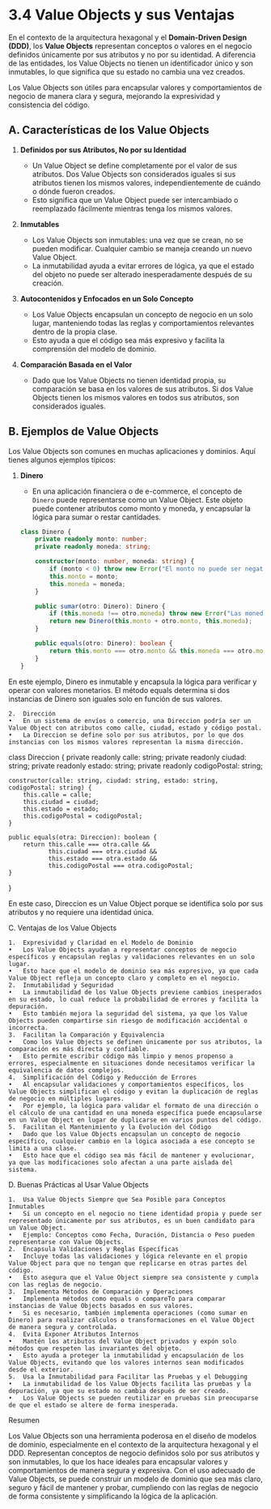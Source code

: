 # 3.4 Value Objects y sus Ventajas

En el contexto de la arquitectura hexagonal y el **Domain-Driven Design (DDD)**, los **Value Objects** representan conceptos o valores en el negocio definidos únicamente por sus atributos y no por su identidad. A diferencia de las entidades, los Value Objects no tienen un identificador único y son inmutables, lo que significa que su estado no cambia una vez creados.

Los Value Objects son útiles para encapsular valores y comportamientos de negocio de manera clara y segura, mejorando la expresividad y consistencia del código.

## A. Características de los Value Objects

1. **Definidos por sus Atributos, No por su Identidad**
   - Un Value Object se define completamente por el valor de sus atributos. Dos Value Objects son considerados iguales si sus atributos tienen los mismos valores, independientemente de cuándo o dónde fueron creados.
   - Esto significa que un Value Object puede ser intercambiado o reemplazado fácilmente mientras tenga los mismos valores.

2. **Inmutables**
   - Los Value Objects son inmutables: una vez que se crean, no se pueden modificar. Cualquier cambio se maneja creando un nuevo Value Object.
   - La inmutabilidad ayuda a evitar errores de lógica, ya que el estado del objeto no puede ser alterado inesperadamente después de su creación.

3. **Autocontenidos y Enfocados en un Solo Concepto**
   - Los Value Objects encapsulan un concepto de negocio en un solo lugar, manteniendo todas las reglas y comportamientos relevantes dentro de la propia clase.
   - Esto ayuda a que el código sea más expresivo y facilita la comprensión del modelo de dominio.

4. **Comparación Basada en el Valor**
   - Dado que los Value Objects no tienen identidad propia, su comparación se basa en los valores de sus atributos. Si dos Value Objects tienen los mismos valores en todos sus atributos, son considerados iguales.

## B. Ejemplos de Value Objects

Los Value Objects son comunes en muchas aplicaciones y dominios. Aquí tienes algunos ejemplos típicos:

1. **Dinero**
   - En una aplicación financiera o de e-commerce, el concepto de `Dinero` puede representarse como un Value Object. Este objeto puede contener atributos como monto y moneda, y encapsular la lógica para sumar o restar cantidades.

   ```typescript
   class Dinero {
       private readonly monto: number;
       private readonly moneda: string;

       constructor(monto: number, moneda: string) {
           if (monto < 0) throw new Error("El monto no puede ser negativo");
           this.monto = monto;
           this.moneda = moneda;
       }

       public sumar(otro: Dinero): Dinero {
           if (this.moneda !== otro.moneda) throw new Error("Las monedas deben coincidir");
           return new Dinero(this.monto + otro.monto, this.moneda);
       }

       public equals(otro: Dinero): boolean {
           return this.monto === otro.monto && this.moneda === otro.moneda;
       }
   }

En este ejemplo, Dinero es inmutable y encapsula la lógica para verificar y operar con valores monetarios. El método equals determina si dos instancias de Dinero son iguales solo en función de sus valores.

	2.	Dirección
	•	En un sistema de envíos o comercio, una Direccion podría ser un Value Object con atributos como calle, ciudad, estado y código postal.
	•	La Direccion se define solo por sus atributos, por lo que dos instancias con los mismos valores representan la misma dirección.

class Direccion {
    private readonly calle: string;
    private readonly ciudad: string;
    private readonly estado: string;
    private readonly codigoPostal: string;

    constructor(calle: string, ciudad: string, estado: string, codigoPostal: string) {
        this.calle = calle;
        this.ciudad = ciudad;
        this.estado = estado;
        this.codigoPostal = codigoPostal;
    }

    public equals(otra: Direccion): boolean {
        return this.calle === otra.calle &&
               this.ciudad === otra.ciudad &&
               this.estado === otra.estado &&
               this.codigoPostal === otra.codigoPostal;
    }
}

En este caso, Direccion es un Value Object porque se identifica solo por sus atributos y no requiere una identidad única.

C. Ventajas de los Value Objects

	1.	Expresividad y Claridad en el Modelo de Dominio
	•	Los Value Objects ayudan a representar conceptos de negocio específicos y encapsulan reglas y validaciones relevantes en un solo lugar.
	•	Esto hace que el modelo de dominio sea más expresivo, ya que cada Value Object refleja un concepto claro y completo en el negocio.
	2.	Inmutabilidad y Seguridad
	•	La inmutabilidad de los Value Objects previene cambios inesperados en su estado, lo cual reduce la probabilidad de errores y facilita la depuración.
	•	Esto también mejora la seguridad del sistema, ya que los Value Objects pueden compartirse sin riesgo de modificación accidental o incorrecta.
	3.	Facilitan la Comparación y Equivalencia
	•	Como los Value Objects se definen únicamente por sus atributos, la comparación es más directa y confiable.
	•	Esto permite escribir código más limpio y menos propenso a errores, especialmente en situaciones donde necesitamos verificar la equivalencia de datos complejos.
	4.	Simplificación del Código y Reducción de Errores
	•	Al encapsular validaciones y comportamientos específicos, los Value Objects simplifican el código y evitan la duplicación de reglas de negocio en múltiples lugares.
	•	Por ejemplo, la lógica para validar el formato de una dirección o el cálculo de una cantidad en una moneda específica puede encapsularse en un Value Object en lugar de duplicarse en varios puntos del código.
	5.	Facilitan el Mantenimiento y la Evolución del Código
	•	Dado que los Value Objects encapsulan un concepto de negocio específico, cualquier cambio en la lógica asociada a ese concepto se limita a una clase.
	•	Esto hace que el código sea más fácil de mantener y evolucionar, ya que las modificaciones solo afectan a una parte aislada del sistema.

D. Buenas Prácticas al Usar Value Objects

	1.	Usa Value Objects Siempre que Sea Posible para Conceptos Inmutables
	•	Si un concepto en el negocio no tiene identidad propia y puede ser representado únicamente por sus atributos, es un buen candidato para un Value Object.
	•	Ejemplo: Conceptos como Fecha, Duración, Distancia o Peso pueden representarse con Value Objects.
	2.	Encapsula Validaciones y Reglas Específicas
	•	Incluye todas las validaciones y lógica relevante en el propio Value Object para que no tengan que replicarse en otras partes del código.
	•	Esto asegura que el Value Object siempre sea consistente y cumpla con las reglas de negocio.
	3.	Implementa Métodos de Comparación y Operaciones
	•	Implementa métodos como equals o compareTo para comparar instancias de Value Objects basados en sus valores.
	•	Si es necesario, también implementa operaciones (como sumar en Dinero) para realizar cálculos o transformaciones en el Value Object de manera segura y controlada.
	4.	Evita Exponer Atributos Internos
	•	Mantén los atributos del Value Object privados y expón solo métodos que respeten las invariantes del objeto.
	•	Esto ayuda a proteger la inmutabilidad y encapsulación de los Value Objects, evitando que los valores internos sean modificados desde el exterior.
	5.	Usa la Inmutabilidad para Facilitar las Pruebas y el Debugging
	•	La inmutabilidad de los Value Objects facilita las pruebas y la depuración, ya que su estado no cambia después de ser creado.
	•	Los Value Objects se pueden reutilizar en pruebas sin preocuparse de que el estado se altere de forma inesperada.

Resumen

Los Value Objects son una herramienta poderosa en el diseño de modelos de dominio, especialmente en el contexto de la arquitectura hexagonal y el DDD. Representan conceptos de negocio definidos solo por sus atributos y son inmutables, lo que los hace ideales para encapsular valores y comportamientos de manera segura y expresiva. Con el uso adecuado de Value Objects, se puede construir un modelo de dominio que sea más claro, seguro y fácil de mantener y probar, cumpliendo con las reglas de negocio de forma consistente y simplificando la lógica de la aplicación.

